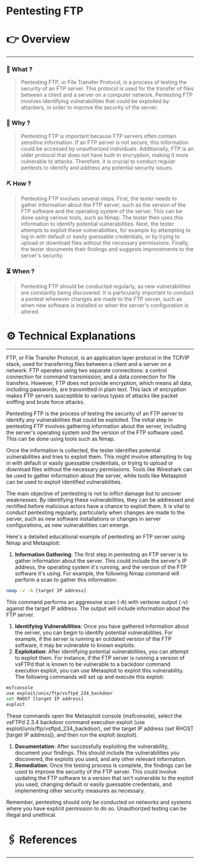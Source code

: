 # Pentesting FTP


# 👉 Overview

---

### 👀 What ?

> Pentesting FTP, or File Transfer Protocol, is a process of testing the security of an FTP server. This protocol is used for the transfer of files between a client and a server on a computer network. Pentesting FTP involves identifying vulnerabilities that could be exploited by attackers, in order to improve the security of the server.
> 

### 🧐 Why ?

> Pentesting FTP is important because FTP servers often contain sensitive information. If an FTP server is not secure, this information could be accessed by unauthorized individuals. Additionally, FTP is an older protocol that does not have built-in encryption, making it more vulnerable to attacks. Therefore, it is crucial to conduct regular pentests to identify and address any potential security issues.
> 

### ⛏️ How ?

> Pentesting FTP involves several steps. First, the tester needs to gather information about the FTP server, such as the version of the FTP software and the operating system of the server. This can be done using various tools, such as Nmap. The tester then uses this information to identify potential vulnerabilities. Next, the tester attempts to exploit these vulnerabilities, for example by attempting to log in with default or easily guessable credentials, or by trying to upload or download files without the necessary permissions. Finally, the tester documents their findings and suggests improvements to the server's security.
> 

### ⏳ When ?

> Pentesting FTP should be conducted regularly, as new vulnerabilities are constantly being discovered. It is particularly important to conduct a pentest whenever changes are made to the FTP server, such as when new software is installed or when the server's configuration is altered.
> 

# ⚙️ Technical Explanations

---

FTP, or File Transfer Protocol, is an application layer protocol in the TCP/IP stack, used for transferring files between a client and a server on a network. FTP operates using two separate connections: a control connection for command transmission, and a data connection for file transfers. However, FTP does not provide encryption, which means all data, including passwords, are transmitted in plain text. This lack of encryption makes FTP servers susceptible to various types of attacks like packet sniffing and brute force attacks.

Pentesting FTP is the process of testing the security of an FTP server to identify any vulnerabilities that could be exploited. The initial step in pentesting FTP involves gathering information about the server, including the server's operating system and the version of the FTP software used. This can be done using tools such as Nmap.

Once the information is collected, the tester identifies potential vulnerabilities and tries to exploit them. This might involve attempting to log in with default or easily guessable credentials, or trying to upload or download files without the necessary permissions. Tools like Wireshark can be used to gather information about the server, while tools like Metasploit can be used to exploit identified vulnerabilities.

The main objective of pentesting is not to inflict damage but to uncover weaknesses. By identifying these vulnerabilities, they can be addressed and rectified before malicious actors have a chance to exploit them. It is vital to conduct pentesting regularly, particularly when changes are made to the server, such as new software installations or changes in server configurations, as new vulnerabilities can emerge.

Here's a detailed educational example of pentesting an FTP server using Nmap and Metasploit:

1. **Information Gathering**: The first step in pentesting an FTP server is to gather information about the server. This could include the server's IP address, the operating system it's running, and the version of the FTP software it's using. For example, the following Nmap command will perform a scan to gather this information:

```bash
nmap -v -A [target IP address]

```

This command performs an aggressive scan (-A) with verbose output (-v) against the target IP address. The output will include information about the FTP server.

1. **Identifying Vulnerabilities**: Once you have gathered information about the server, you can begin to identify potential vulnerabilities. For example, if the server is running an outdated version of the FTP software, it may be vulnerable to known exploits.
2. **Exploitation**: After identifying potential vulnerabilities, you can attempt to exploit them. For instance, if the FTP server is running a version of vsFTPd that is known to be vulnerable to a backdoor command execution exploit, you can use Metasploit to exploit this vulnerability. The following commands will set up and execute this exploit:

```bash
msfconsole
use exploit/unix/ftp/vsftpd_234_backdoor
set RHOST [target IP address]
exploit

```

These commands open the Metasploit console (msfconsole), select the vsFTPd 2.3.4 backdoor command execution exploit (use exploit/unix/ftp/vsftpd_234_backdoor), set the target IP address (set RHOST [target IP address]), and then run the exploit (exploit).

1. **Documentation**: After successfully exploiting the vulnerability, document your findings. This should include the vulnerabilities you discovered, the exploits you used, and any other relevant information.
2. **Remediation**: Once the testing process is complete, the findings can be used to improve the security of the FTP server. This could involve updating the FTP software to a version that isn't vulnerable to the exploit you used, changing default or easily guessable credentials, and implementing other security measures as necessary.

Remember, pentesting should only be conducted on networks and systems where you have explicit permission to do so. Unauthorized testing can be illegal and unethical.

# 🖇️ References

---